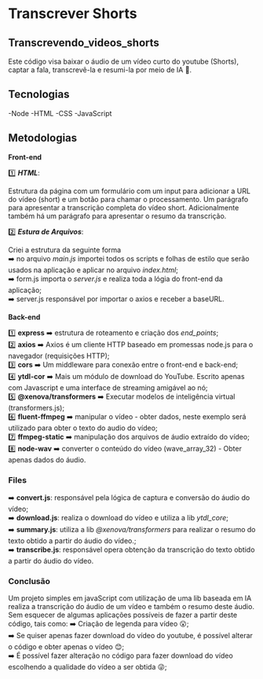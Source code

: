 # Transcrever Shorts

## Transcrevendo_videos_shorts
Este código visa baixar o áudio de um vídeo curto do youtube (Shorts), captar a fala, transcrevê-la e resumi-la por meio de IA 🤖.

## Tecnologias

-Node
-HTML
-CSS
-JavaScript

## Metodologias
**Front-end**

1️⃣ **_HTML_**:

Estrutura da página com um formulário com um input para adicionar a URL do vídeo (short) e um botão para chamar o processamento. Um parágrafo para apresentar a transcrição completa do vídeo short. Adicionalmente também há um parágrafo para apresentar o resumo da transcrição.

2️⃣ **_Estura de Arquivos_**:

Criei a estrutura da seguinte forma</br>
➡️ no arquivo *main.js* importei todos os scripts e folhas de estilo que serão usados na aplicação e aplicar no arquivo _index.html_;</br>
➡️ form.js importa o _server.js_ e realiza toda a lógia do front-end da aplicação;</br>
➡️ server.js responsável por importar o axios e receber a baseURL.</br>

**Back-end**

1️⃣ __express__ ➡️ estrutura de roteamento e criação dos _end_points_;</br>
2️⃣ __axios__ ➡️ Axios é um cliente HTTP baseado em promessas node.js para o navegador (requisições HTTP);</br>
3️⃣ __cors__ ➡️ Um middleware para conexão entre o front-end e back-end;</br>
4️⃣ __ytdl-cor__ ➡️ Mais um módulo de download do YouTube. Escrito apenas com Javascript e uma interface de streaming amigável ao nó;</br>
5️⃣ __@xenova/transformers__ ➡️ Executar modelos de inteligência virtual (transformers.js);</br>
6️⃣ __fluent-ffmpeg__ ➡️ manipular o vídeo - obter dados, neste exemplo será utilizado para obter o texto do audio do vídeo;</br>
7️⃣ __ffmpeg-static__ ➡️ manipulação dos arquivos de áudio extraído do vídeo;</br>
8️⃣ __node-wav__ ➡️ converter o conteúdo do vídeo (wave_array_32) - Obter apenas dados do áudio.</br>

### Files
➡️ __convert.js__: responsável pela lógica de captura e conversão do áudio do vídeo;</br>
➡️ __download.js__: realiza o download do vídeo e utiliza a lib _ytdl_core_;</br>
➡️ __summary.js__: utiliza a lib _@xenova/transformers_ para realizar o resumo do texto obtido a partir do áudio do vídeo.;</br>
➡️ __transcribe.js__: responsável opera obtenção da transcrição do texto obtido a partir do áudio do vídeo.</br>

### Conclusão

Um projeto simples em javaScript com utilização de uma lib baseada em IA realiza a transcrição do áudio de um vídeo e também o resumo deste áudio. Sem esquecer de algumas aplicações possíveis de fazer a partir deste código, tais como: 
➡️ Criação de legenda para vídeo 😮;</br>
➡️ Se quiser apenas fazer download do vídeo do youtube, é possível alterar o código e obter apenas o vídeo 😊;</br>
➡️ É possível fazer alteração no código para fazer download do vídeo escolhendo a qualidade do vídeo a ser obtida 😜;</br>
